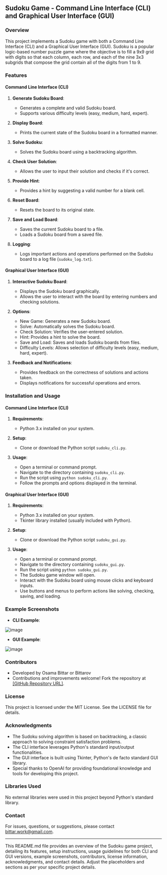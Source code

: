 ## Sudoku Game - Command Line Interface (CLI) and Graphical User Interface (GUI)

### Overview

This project implements a Sudoku game with both a Command Line Interface (CLI) and a Graphical User Interface (GUI). Sudoku is a popular logic-based number puzzle game where the objective is to fill a 9x9 grid with digits so that each column, each row, and each of the nine 3x3 subgrids that compose the grid contain all of the digits from 1 to 9.

### Features

#### Command Line Interface (CLI)

1. **Generate Sudoku Board**:
   - Generates a complete and valid Sudoku board.
   - Supports various difficulty levels (easy, medium, hard, expert).

2. **Display Board**:
   - Prints the current state of the Sudoku board in a formatted manner.

3. **Solve Sudoku**:
   - Solves the Sudoku board using a backtracking algorithm.

4. **Check User Solution**:
   - Allows the user to input their solution and checks if it's correct.

5. **Provide Hint**:
   - Provides a hint by suggesting a valid number for a blank cell.

6. **Reset Board**:
   - Resets the board to its original state.

7. **Save and Load Board**:
   - Saves the current Sudoku board to a file.
   - Loads a Sudoku board from a saved file.

8. **Logging**:
   - Logs important actions and operations performed on the Sudoku board to a log file (`sudoku_log.txt`).

#### Graphical User Interface (GUI)

1. **Interactive Sudoku Board**:
   - Displays the Sudoku board graphically.
   - Allows the user to interact with the board by entering numbers and checking solutions.

2. **Options**:
   - New Game: Generates a new Sudoku board.
   - Solve: Automatically solves the Sudoku board.
   - Check Solution: Verifies the user-entered solution.
   - Hint: Provides a hint to solve the board.
   - Save and Load: Saves and loads Sudoku boards from files.
   - Difficulty Levels: Allows selection of difficulty levels (easy, medium, hard, expert).

3. **Feedback and Notifications**:
   - Provides feedback on the correctness of solutions and actions taken.
   - Displays notifications for successful operations and errors.

### Installation and Usage

#### Command Line Interface (CLI)

1. **Requirements**:
   - Python 3.x installed on your system.

2. **Setup**:
   - Clone or download the Python script `sudoku_cli.py`.

3. **Usage**:
   - Open a terminal or command prompt.
   - Navigate to the directory containing `sudoku_cli.py`.
   - Run the script using `python sudoku_cli.py`.
   - Follow the prompts and options displayed in the terminal.

#### Graphical User Interface (GUI)

1. **Requirements**:
   - Python 3.x installed on your system.
   - Tkinter library installed (usually included with Python).

2. **Setup**:
   - Clone or download the Python script `sudoku_gui.py`.

3. **Usage**:
   - Open a terminal or command prompt.
   - Navigate to the directory containing `sudoku_gui.py`.
   - Run the script using `python sudoku_gui.py`.
   - The Sudoku game window will open.
   - Interact with the Sudoku board using mouse clicks and keyboard inputs.
   - Use buttons and menus to perform actions like solving, checking, saving, and loading.

### Example Screenshots

- **CLI Example**:

![image](https://github.com/bittarwork/Sudoku/assets/81069087/a3cf585e-cedf-4632-93fd-9ab6526bdd18)

- **GUI Example**:

![image](https://github.com/bittarwork/Sudoku/assets/81069087/895f6713-2c6b-4e88-8166-7a5d3969d467)

### Contributors

- Developed by Osama Bittar or Bittarov
- Contributions and improvements welcome! Fork the repository at [[GitHub Repository URL]](https://github.com/bittarwork/Sudoku.git).

### License

This project is licensed under the MIT License. See the LICENSE file for details.

### Acknowledgments

- The Sudoku solving algorithm is based on backtracking, a classic approach to solving constraint satisfaction problems.
- The CLI interface leverages Python's standard input/output functionalities.
- The GUI interface is built using Tkinter, Python's de facto standard GUI library.
- Special thanks to OpenAI for providing foundational knowledge and tools for developing this project.

### Libraries Used

No external libraries were used in this project beyond Python's standard library.

### Contact

For issues, questions, or suggestions, please contact bittar.work@gmail.com.

---

This README.md file provides an overview of the Sudoku game project, detailing its features, setup instructions, usage guidelines for both CLI and GUI versions, example screenshots, contributors, license information, acknowledgments, and contact details. Adjust the placeholders and sections as per your specific project details.
